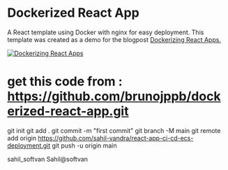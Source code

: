 # Dockerized React App

A React template using Docker with nginx for easy deployment. This template was created as a demo for the blogpost [Dockerizing React Apps.](http://bpaulino.com/entries/12-dockerizing-react-apps)

[![Dockerizing React Apps](https://bpaulino.com/assets/images/posts/dockerizing_react_apps.jpg)](https://bpaulino.com/entries/12-dockerizing-react-apps)

# get this code from : https://github.com/brunojppb/dockerized-react-app.git 

git init
git add .
git commit -m "first commit"
git branch -M main
git remote add origin https://github.com/sahil-vandra/react-app-ci-cd-ecs-deployment.git
git push -u origin main

sahil_softvan
Sahil@softvan